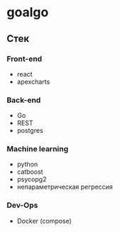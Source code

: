 # goalgo

## Стек

### Front-end

- react
- apexcharts

### Back-end

- Go
- REST
- postgres

### Machine learning

- python
- catboost
- psycopg2
- непараметрическая регрессия

### Dev-Ops

- Docker (compose)
